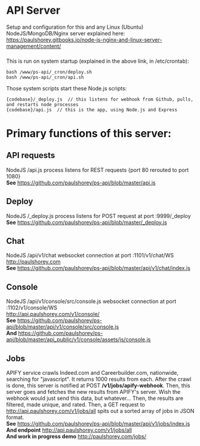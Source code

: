 <a name="myREADME"></a>
# 
# API Server
Setup and configuration for this and any Linux (Ubuntu) NodeJS/MongoDB/Nginx server explained here:
https://paulshorey.gitbooks.io/node-js-nginx-and-linux-server-management/content/  
### 
This is run on system startup (explained in the above link, in /etc/crontab):  
```
bash /www/ps-api/_cron/deploy.sh  
bash /www/ps-api/_cron/api.sh  
```  
Those system scripts start these Node.js scripts:  
```
{codebase}/_deploy.js  // this listens for webhook from Github, pulls, and restarts node processes
{codebase}/api.js  // this is the app, using Node.js and Express  
```  

# 
# Primary functions of this server:  

## 
## API requests  
NodeJS /api.js process listens for REST requests {port 80 rerouted to port 1080}  
**See** https://github.com/paulshorey/ps-api/blob/master/api.js  

## 
## Deploy  
NodeJS /\_deploy.js process listens for POST request at port :9999/\_deploy  
**See** https://github.com/paulshorey/ps-api/blob/master/_deploy.js  

## 
## Chat  
NodeJS /api/v1/chat websocket connection at port :1101/v1/chat/WS  
http://paulshorey.com  
**See** https://github.com/paulshorey/ps-api/blob/master/api/v1/chat/index.js  

## 
## Console  
NodeJS /api/v1/console/src/console.js websocket connection at port :1102/v1/console/WS  
http://api.paulshorey.com/v1/console/  
**See** https://github.com/paulshorey/ps-api/blob/master/api/v1/console/src/console.js  
**And** https://github.com/paulshorey/ps-api/blob/master/api_public/v1/console/assets/js/console.js  

## 
## Jobs 
APIFY service crawls Indeed.com and Careerbuilder.com, nationwide, searching for "javascript". It returns 1000 results from each. After the crawl is done, this server is notified at POST __/v1/jobs/apify-webhook__. Then, this server goes and fetches the new results from APIFY's server. Wish the webhook would just send this data, but whatever... Then, the results are filtered, made unique, and rated. Then, a GET request to http://api.paulshorey.com/v1/jobs/all spits out a sorted array of jobs in JSON format.   
**See** https://github.com/paulshorey/ps-api/blob/master/api/v1/jobs/index.js  
**And endpoint** http://api.paulshorey.com/v1/jobs/all  
**And work in progress demo** http://paulshorey.com/jobs/  


